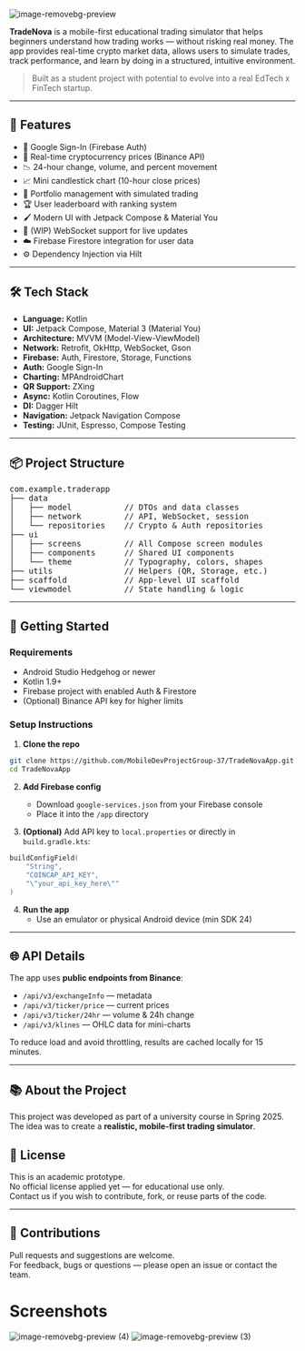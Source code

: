 

![image-removebg-preview](https://github.com/user-attachments/assets/b206567a-70bb-4565-8dd9-3c67fdc2a517)


**TradeNova** is a mobile-first educational trading simulator that helps beginners understand how trading works — without risking real money. The app provides real-time crypto market data, allows users to simulate trades, track performance, and learn by doing in a structured, intuitive environment.

> Built as a student project with potential to evolve into a real EdTech x FinTech startup.

---

## 🚀 Features

- 🔐 Google Sign-In (Firebase Auth)
- 💸 Real-time cryptocurrency prices (Binance API)
- 📉 24-hour change, volume, and percent movement
- 📈 Mini candlestick chart (10-hour close prices)
- 💼 Portfolio management with simulated trading
- 🏆 User leaderboard with ranking system
- 🖌️ Modern UI with Jetpack Compose & Material You
- 🔌 (WIP) WebSocket support for live updates
- ☁️ Firebase Firestore integration for user data
- ⚙️ Dependency Injection via Hilt

---

## 🛠️ Tech Stack

- **Language:** Kotlin  
- **UI:** Jetpack Compose, Material 3 (Material You)  
- **Architecture:** MVVM (Model-View-ViewModel)  
- **Network:** Retrofit, OkHttp, WebSocket, Gson  
- **Firebase:** Auth, Firestore, Storage, Functions  
- **Auth:** Google Sign-In  
- **Charting:** MPAndroidChart  
- **QR Support:** ZXing  
- **Async:** Kotlin Coroutines, Flow  
- **DI:** Dagger Hilt  
- **Navigation:** Jetpack Navigation Compose  
- **Testing:** JUnit, Espresso, Compose Testing  

---

## 📦 Project Structure

<pre>
com.example.traderapp
├── data
│   ├── model           // DTOs and data classes
│   ├── network         // API, WebSocket, session
│   └── repositories    // Crypto & Auth repositories
├── ui
│   ├── screens         // All Compose screen modules
│   ├── components      // Shared UI components
│   └── theme           // Typography, colors, shapes
├── utils               // Helpers (QR, Storage, etc.)
├── scaffold            // App-level UI scaffold
└── viewmodel           // State handling & logic
</pre>

---

## 📲 Getting Started

### Requirements
- Android Studio Hedgehog or newer
- Kotlin 1.9+
- Firebase project with enabled Auth & Firestore
- (Optional) Binance API key for higher limits

### Setup Instructions

1. **Clone the repo**
```bash
git clone https://github.com/MobileDevProjectGroup-37/TradeNovaApp.git
cd TradeNovaApp
```

2. **Add Firebase config**
   - Download `google-services.json` from your Firebase console
   - Place it into the `/app` directory

3. **(Optional)** Add API key to `local.properties` or directly in `build.gradle.kts`:
```kotlin
buildConfigField(
    "String",
    "COINCAP_API_KEY",
    "\"your_api_key_here\""
)
```

4. **Run the app**
   - Use an emulator or physical Android device (min SDK 24)

---

## 🌐 API Details

The app uses **public endpoints from Binance**:
- `/api/v3/exchangeInfo` — metadata
- `/api/v3/ticker/price` — current prices
- `/api/v3/ticker/24hr` — volume & 24h change
- `/api/v3/klines` — OHLC data for mini-charts

To reduce load and avoid throttling, results are cached locally for 15 minutes.

---

## 📚 About the Project

This project was developed as part of a university course in Spring 2025.  
The idea was to create a **realistic, mobile-first trading simulator**.




## 📄 License

This is an academic prototype.  
No official license applied yet — for educational use only.  
Contact us if you wish to contribute, fork, or reuse parts of the code.

---

## 🙌 Contributions

Pull requests and suggestions are welcome.  
For feedback, bugs or questions — please open an issue or contact the team.

# Screenshots
![image-removebg-preview (4)](https://github.com/user-attachments/assets/cedcb3d2-6f58-4bfe-b335-917d4d0828bf)
![image-removebg-preview (3)](https://github.com/user-attachments/assets/5b512831-1341-4190-ad03-e45b896d31ba)
